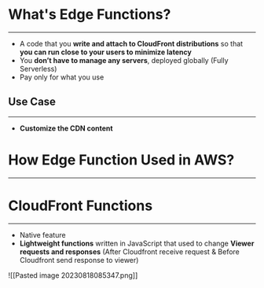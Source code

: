 # What's Edge Functions?
---

* A code that you **write and attach to CloudFront distributions** so that **you can run close to your users to minimize latency**
* You **don’t have to manage any servers**, deployed globally (Fully Serverless)
* Pay only for what you use

## Use Case
---

* **Customize the CDN content**

# How Edge Function Used in AWS?
---

# CloudFront Functions
---

* Native feature
* **Lightweight functions** written in JavaScript that used to change **Viewer requests and responses** (After Cloudfront receive request & Before Cloudfront send response to viewer)

![[Pasted image 20230818085347.png]]
